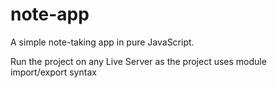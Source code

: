 # note-app 

A simple note-taking app in pure JavaScript.

Run the project on any Live Server as the project uses module import/export syntax
